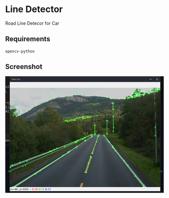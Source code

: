 <h1> Line Detector </h1>


Road Line Detecor for Car


<h2>Requirements</h2>

	opencv-python

<h2>Screenshot</h2>

![Alt Text](https://github.com/th3end0f3v4ng3l10n/line_detector/blob/main/screen/screenshot.png)
